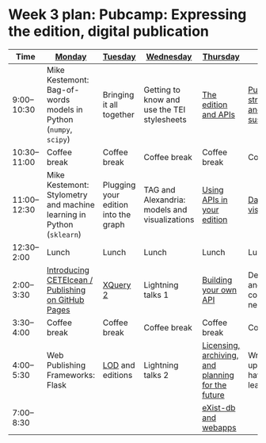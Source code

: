 # Week 3 plan: Pubcamp: Expressing the edition, digital publication

Time | [Monday](week_3_day_1_plan.md) |[Tuesday](week_3_day_2_plan.md) |[Wednesday](week_3_day_3_plan.md) |[Thursday](week_3_day_4_plan.md) |[Friday](week_3_day_5_plan.md) |[Saturday](week_3_day_6_plan.md) |
---- | ---- | ---- | ---- | ---- | ---- | ----
9:00–10:30 |  Mike Kestemont: Bag-of-words models in Python (`numpy`, `scipy`) | Bringing it all together | Getting to know and use the TEI stylesheets | [The edition and APIs](api_intro.md) | [Publishing strategies and sustainability](publish.md) | Rationale and design of the Institute 
10:30–11:00 |  Coffee break | Coffee break | Coffee break | Coffee break | Coffee break | Coffee break 
11:00–12:30 |  Mike Kestemont: Stylometry and machine learning in Python (`sklearn`) | Plugging your edition into the graph | TAG and Alexandria: models and visualizations | [Using APIs in your edition](using_apis_edition.md) | [Data visualization](visualization.md) | Rationale and design of the Institute (continued) 
12:30–2:00 |  Lunch | Lunch | Lunch | Lunch | Lunch |       
2:00–3:30 |  [Introducing CETEIcean / Publishing on GitHub Pages](ceteicean.html) | [XQuery 2](xquery_2.md) | Lightning talks 1 | [Building your own API](building_apis.md) | Deployment and further coding if needed |       
3:30–4:00 |  Coffee break | Coffee break | Coffee break | Coffee break | Coffee break |       
4:00–5:30 |  Web Publishing Frameworks: Flask | [LOD](lod.md) and editions | Lightning talks 2 | [Licensing, archiving, and planning for the future](licensing.md) | Wrapping up: What have we learned? |       
7:00–8:30 |        |       |       | [eXist-db and webapps](xquery_3.md) |       |       
